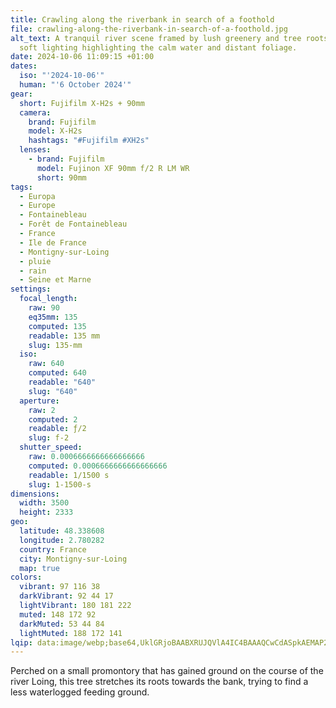 ```yaml
---
title: Crawling along the riverbank in search of a foothold
file: crawling-along-the-riverbank-in-search-of-a-foothold.jpg
alt_text: A tranquil river scene framed by lush greenery and tree roots, with
  soft lighting highlighting the calm water and distant foliage.
date: 2024-10-06 11:09:15 +01:00
dates:
  iso: "'2024-10-06'"
  human: "'6 October 2024'"
gear:
  short: Fujifilm X-H2s + 90mm
  camera:
    brand: Fujifilm
    model: X-H2s
    hashtags: "#Fujifilm #XH2s"
  lenses:
    - brand: Fujifilm
      model: Fujinon XF 90mm f/2 R LM WR
      short: 90mm
tags:
  - Europa
  - Europe
  - Fontainebleau
  - Forêt de Fontainebleau
  - France
  - Ile de France
  - Montigny-sur-Loing
  - pluie
  - rain
  - Seine et Marne
settings:
  focal_length:
    raw: 90
    eq35mm: 135
    computed: 135
    readable: 135 mm
    slug: 135-mm
  iso:
    raw: 640
    computed: 640
    readable: "640"
    slug: "640"
  aperture:
    raw: 2
    computed: 2
    readable: ƒ/2
    slug: f-2
  shutter_speed:
    raw: 0.0006666666666666666
    computed: 0.0006666666666666666
    readable: 1/1500 s
    slug: 1-1500-s
dimensions:
  width: 3500
  height: 2333
geo:
  latitude: 48.338608
  longitude: 2.780282
  country: France
  city: Montigny-sur-Loing
  map: true
colors:
  vibrant: 97 116 38
  darkVibrant: 92 44 17
  lightVibrant: 180 181 222
  muted: 148 172 92
  darkMuted: 53 44 84
  lightMuted: 188 172 141
lqip: data:image/webp;base64,UklGRjoBAABXRUJQVlA4IC4BAAAQCwCdASpkAEMAP2mcv1izv7WqNBgLs/AtCWUGcA01niJr5qoNMz9xYU+q+JsX+szAGx8zVdS/1kOhI7kPbCWlU2A4mzNL0+T3a3zef4f6oNyDieXkm+AEim4y6OYWVokAAP7t5U/40F7eZNAnT+Z3I7NI91zpO0kBZe4Tu9/xQyqQkvVX3MYYKB/ef6Fkq4L+qqeF0oheaQWX2zL86Cz7YRrJimGaEDTT2opSRNLFW0b6yy29WhLwFRq5L4VAnAxtGLYJJM2gzgt+H24q9ggZJDtmbZb81Wb5JgsxvKJ8HDicvdTmaBqvmHHRlp/3j7fD5nM1rhoC0+UzbBA0mFAaBQPYPib4AhZN011m15gIbX9qSxlNYg8vDHGMQeSWmPm+IaM7Q6DbDjHIa34AAA==
---
```


Perched on a small promontory that has gained ground on the course of the river Loing, this tree stretches its roots towards the bank, trying to find a less waterlogged feeding ground.
